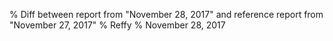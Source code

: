 % Diff between report from "November 28, 2017" and reference report from "November 27, 2017"
% Reffy
% November 28, 2017

